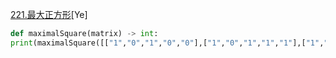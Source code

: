 [221.最大正方形](https://leetcode-cn.com/problems/maximal-square/)[Ye]
```python
def maximalSquare(matrix) -> int:
print(maximalSquare([["1","0","1","0","0"],["1","0","1","1","1"],["1","1","1","1","1"],["1","0","0","1","0"]]))
```